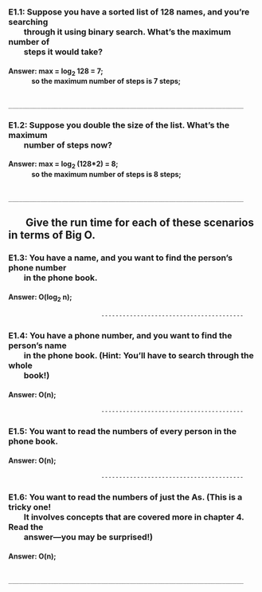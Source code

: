 <h3>E1.1: Suppose you have a sorted list of 128 names, and you’re searching<br>
&nbsp;&nbsp;&nbsp;&nbsp;&nbsp;&nbsp;&nbsp;&nbsp;through it using binary search. What’s the maximum number of<br>
&nbsp;&nbsp;&nbsp;&nbsp;&nbsp;&nbsp;&nbsp;&nbsp;steps it would take?</h3>

<h4>Answer: max = log<sub>2</sub> 128 = 7;<br>
&nbsp;&nbsp;&nbsp;&nbsp;&nbsp;&nbsp;&nbsp;&nbsp;&nbsp;&nbsp;&nbsp;&nbsp;&nbsp;&nbsp;so the maximum number of steps is 7 steps;</h4>

		    __________________________________________________________________

<h3>E1.2: Suppose you double the size of the list. What’s the maximum<br>
&nbsp;&nbsp;&nbsp;&nbsp;&nbsp;&nbsp;&nbsp;&nbsp;number of steps now?</h3>

<h4>Answer: max = log<sub>2</sub> (128*2) = 8;<br>
&nbsp;&nbsp;&nbsp;&nbsp;&nbsp;&nbsp;&nbsp;&nbsp;&nbsp;&nbsp;&nbsp;&nbsp;&nbsp;&nbsp;so the maximum number of steps is 8 steps;</h4>

		    __________________________________________________________________

## &nbsp;&nbsp;&nbsp;&nbsp;&nbsp;&nbsp;&nbsp;Give the run time for each of these scenarios in terms of Big O.

<h3>E1.3: You have a name, and you want to find the person’s phone number<br>
&nbsp;&nbsp;&nbsp;&nbsp;&nbsp;&nbsp;&nbsp;&nbsp;in the phone book.</h3>

#### Answer: O(log<sub>2</sub> n);

                	          ----------------------------------------

<h3>E1.4: You have a phone number, and you want to find the person’s name<br>
&nbsp;&nbsp;&nbsp;&nbsp;&nbsp;&nbsp;&nbsp;&nbsp;in the phone book. (Hint: You’ll have to search through the whole<br>
&nbsp;&nbsp;&nbsp;&nbsp;&nbsp;&nbsp;&nbsp;&nbsp;book!)</h3>

#### Answer: O(n);

                	          ----------------------------------------

### E1.5: You want to read the numbers of every person in the phone book.

#### Answer: O(n);

                	          ----------------------------------------

<h3>E1.6: You want to read the numbers of just the As. (This is a tricky one!<br>
&nbsp;&nbsp;&nbsp;&nbsp;&nbsp;&nbsp;&nbsp;&nbsp;It involves concepts that are covered more in chapter 4. Read the<br>
&nbsp;&nbsp;&nbsp;&nbsp;&nbsp;&nbsp;&nbsp;&nbsp;answer—you may be surprised!)</h3>

#### Answer: O(n);

		    __________________________________________________________________
